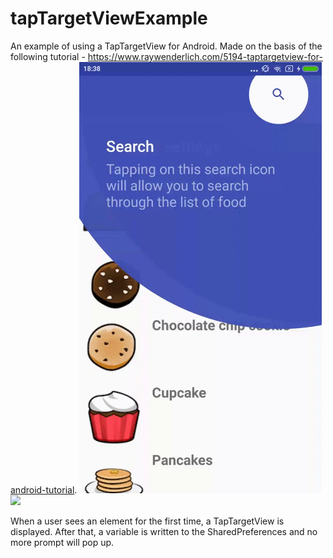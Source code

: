 # tapTargetViewExample
An example of using a TapTargetView for Android. 
Made on the basis of the following tutorial - https://www.raywenderlich.com/5194-taptargetview-for-android-tutorial.
![](tapTargetView21.gif)
![](device-2019-02-27-184209.gif)
<p>When a user sees an element for the first time, a TapTargetView is displayed. 
After that, a variable is written to the SharedPreferences and no more prompt will pop up.
